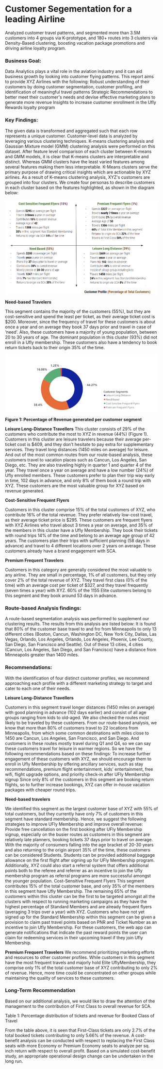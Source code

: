 # Customer Segementation for a leading Airline
Analyzed customer travel patterns, and segmented more than 3.5M customers into 4 groups via K-prototype, and 180+ routes into 3 clusters via Density-Based clustering, boosting vacation package promotions and driving airline loyalty program.

### Business Goal:
Data Analytics plays a vital role in the aviation industry and it can aid business growth by looking into customer flying patterns. This report aims to provide XYZ Airlines with the following:
Robust understanding of their customers by doing customer segmentation, customer profiling, and identification of meaningful travel patterns
Strategic Recommendations to better meet their customer's needs and devise effective marketing plans to generate more revenue
Insights to increase customer enrollment in the Ufly Rewards loyalty program

### Key Findings:
The given data is transformed and aggregated such that each row represents a unique customer. Customer-level data is analyzed by leveraging various clustering techniques. K-means clustering analysis and Gaussian Mixture model (GMM) clustering analysis were performed on this dataset. After feature level comparison of each cluster between K-means and GMM models, it is clear that K-means clusters are interpretable and distinct. Whereas GMM clusters have the least varied features among several features making them less interpretable. K-Means clusters serve the primary purpose of drawing critical insights which are actionable by XYZ airlines. As a result of K-means clustering analysis, XYZ's customers are grouped into four clusters. We create four personas to describe customers in each cluster based on the features highlighted, as shown in the diagram below: 


<img src="/images/clusters.png" alt="Alt text" title="Customer Clusters">                                                                                                                                                                                    
                                                                                                     
**Need-based Travelers**

This segment contains the majority of the customers (55%), but they are cost-sensitive and spend the least per ticket, as their average ticket cost is $200. Moreover, since the frequency of travel for these customers is about once a year and on average they book 37 days prior and travel in case of ‘need’. Also, these customers have a majority of young population, between 20 to 30 years of age. The dominant population in this cluster (93%) did not enroll in a Ufly membership. These customers also have a tendency to book return tickets back to their origin 35% of the time.


<img src="/images/fig1.png" alt="Alt text" title="Percentage of Revenue generated per customer segment">        

**Figure 1: Percentage of Revenue generated per customer segment**

**Leisure Long-Distance Travellers**
This cluster consists of 29% of the customers who contribute the most to XYZ in revenue (44%) (Figure 1). Customers in this cluster are leisure travelers because their average per-ticket cost is $409, and they don't hesitate to pay extra for supplementary services. They travel long distances (1450 miles on average) for leisure. And out of the most common routes from our route-based analysis, these customers travel to vacation places such as Cancun, Los Angeles, San Diego, etc. They are also traveling highly in quarter 1 and quarter 4 of the year. They travel once a year on average and have a low number (24%) of Ufly enrolled members. These customers prefer to plan their trip way early in time, 102 days in advance, and only 8% of them book a round trip with XYZ. These customers are the most valuable group for XYZ based on revenue generated.

**Cost-Sensitive Frequent Flyers**

Customers in this cluster comprise 15% of the total customers of XYZ, who contribute 16% of the total revenue. They prefer relatively low-cost travel, as their average ticket price is $295. These customers are frequent flyers with XYZ Airlines who travel about 3 times a year on average, and 35% of the members in this cluster have a Ufly Membership. They book their tickets with round trips 14% of the time and belong to an average age group of 42 years. The customers plan their trips with sufficient planning (58 days in advance) and travel to 4 different locations over 2 years on average. These customers already have a brand engagement with SCA.

**Premium Frequent Travelers**

Customers in this category are generally considered the most valuable to any airline. They are small in percentage, 1% of all customers, but they only cover 2% of the total revenue of XYZ. They travel first class (0% of the time) with an average cost per ticket of $327, and they travel frequently (seven times a year) with XYZ. 60% of the 1155 Elite customers belong to this segment and they book around 53 days in advance.

### Route-based Analysis findings:
A route-based segmentation analysis was performed to supplement our clustering results. The results from this analysis are listed below:
It is found that 80% of the customer base travel to and fro from Minneapolis to only 13 different cities (Boston, Cancun, Washington DC, New York City, Dallas, Las Vegas, Orlando, Los Angeles, Orlando, Los Angeles, Phoenix, Lee County, San Diego, San Francisco and Seattle). 
Out of these 13 cities, 4 cities (Cancun, Los Angeles, San Diego, and San Francisco) have a distance from Minneapolis greater than 1400 miles.

### Recommendations:
With the identification of four distinct customer profiles, we recommend approaching each profile with a different marketing strategy to target and cater to each one of their needs.

**Leisure Long-Distance Travellers**

Customers in this segment travel longer distances (1450 miles on average) with good planning in advance (102 days earlier) and consist of all age groups ranging from kids to old-aged. We also checked the routes most likely to be traveled by these customers. From our route-based analysis, we know that more than 80% of customers travel to 22 locations from Minneapolis, from which some common destinations with miles close to 1450 are Cancun, Los Angeles, San Francisco, and San Diego. And customers in these routes mostly travel during Q1 and Q4, so we can say these customers travel for leisure in warmer regions. So we have the following recommendations based on these findings:
To increase further engagement of these customers with XYZ, we should encourage them to enroll in Ufly Membership by offering ancillary services, such as stay recommendations, premium flight entertainment, kids' entertainment, free wifi, flight upgrade options, and priority check-in after UFly Membership signup
Since only 8% of the customers in this segment are booking return flights, so to further increase bookings, XYZ can offer in-house vacation packages with cheaper round trips. 

**Need-based travelers**

We identified this segment as the largest customer base of XYZ with 55% of total customers, but they currently have only 7% of customers in this segment have standard membership. Hence, we suggest the following strategies to improve UFly Membership and improve overall revenue:
Provide free cancellation on the first booking after UFly Membership signup,  especially on the busier routes as customers in this segment are relatively late planners, booking tickets 37 days prior to travel on average.
With the majority of consumers falling into the age bracket of 20-30 years and also returning to the origin airport 35% of the time, these customers can be considered Students. Students can be provided additional baggage allowance on the first flight after signing up for UFly Membership program.
Additionally, XYZ could also start a referral system that offers additional points both to the referee and referrer as an incentive to join the Ufly membership program as referral programs are more successful amongst the younger population.
Cost-Sensitive Frequent Flyers
This segment contributes 15% of the total customer base, and only 35% of the members in this segment have Ufly Membership. The remaining 65% of the customers within this cluster can be the first to be targeted amongst all the clusters with respect to running marketing campaigns as they have the highest percentage of Standard Members and are already frequent flyers (averaging 3 trips over a year) with XYZ.
Customers who have not yet signed up for the Standard Membership within this segment can be given a provision to claim past travel points based on PNR and Ticket Number as an incentive to join Ufly Membership.
For these customers, the web app can generate notifications that indicate the past reward points the user can claim for redeeming services in their upcoming travel if they join Ufly Membership.

**Premium Frequent Travelers**
We recommend prioritizing marketing efforts and resources to other customer profiles. While customers in this segment have the most frequent travels and majorly hold Elite UflyMembership, they comprise only 1% of the total customer base of XYZ contributing to only 2% of revenue. Hence, more time could be concentrated on other groups while maintaining the quality of services to these customers.

### Long-Term Recommendation

Based on our additional analysis, we would like to draw the attention of the management to the contribution of First Class to overall revenue for SCA.

Table 1: Percentage distribution of tickets and revenue for Booked Class of Travel

From the table above, it is seen that First-Class tickets are only 2.7% of the total booked tickets contributing to only 5.66% of the revenue. A cost-benefit analysis can be conducted with respect to replacing the First Class seats with more Economy or Premium Economy seats to analyze per sq. inch return with respect to overall profit. Based on a simulated cost-benefit study, an appropriate operational design change can be undertaken in the long run.


